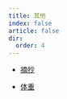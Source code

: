 ```yaml
---
title: 其他
index: false
article: false
dir:
  order: 4
---
```


- [摘抄](excerpts.md)

- [体重](weight.md)

